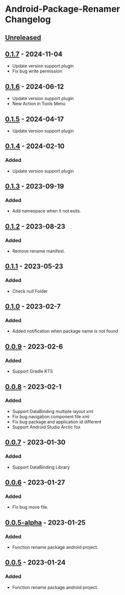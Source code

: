 <!-- Keep a Changelog guide -> https://keepachangelog.com -->

# Android-Package-Renamer Changelog

## [Unreleased]

## [0.1.7] - 2024-11-04

- Update version support plugin
- Fix bug write permission

## [0.1.6] - 2024-06-12

- Update version support plugin
- New Action in Tools Menu

## [0.1.5] - 2024-04-17

- Update version support plugin

## [0.1.4] - 2024-02-10

### Added

- Update version support plugin

## [0.1.3] - 2023-09-19

### Added

- Add namespace when it not exits.

## [0.1.2] - 2023-08-23

### Added

- Remove rename manifest.

## [0.1.1] - 2023-05-23

### Added

- Check null Folder

## [0.1.0] - 2023-02-7

### Added

- Added notification when package name is not found

## [0.0.9] - 2023-02-6

### Added

- Support Gradle KTS

## [0.0.8] - 2023-02-1

### Added

- Support DataBinding multiple layout xml
- Fix bug navigation component file xml
- Fix bug package and application id different
- Support Android Studio Arctic fox

## [0.0.7] - 2023-01-30

### Added

- Support DataBinding Library

## [0.0.6] - 2023-01-27

### Added

- Fix bug move file.

## [0.0.5-alpha] - 2023-01-25

### Added

- Function rename package android project.

## [0.0.5] - 2023-01-24

### Added

- Function rename package android project.

[Unreleased]: https://github.com/nguyenphuc22/Android-Package-Renamer/compare/v0.1.7...HEAD
[0.1.7]: https://github.com/nguyenphuc22/Android-Package-Renamer/compare/v0.1.6...v0.1.7
[0.1.6]: https://github.com/nguyenphuc22/Android-Package-Renamer/compare/v0.1.5...v0.1.6
[0.1.5]: https://github.com/nguyenphuc22/Android-Package-Renamer/compare/v0.1.4...v0.1.5
[0.1.4]: https://github.com/nguyenphuc22/Android-Package-Renamer/compare/v0.1.3...v0.1.4
[0.1.3]: https://github.com/nguyenphuc22/Android-Package-Renamer/compare/v0.1.2...v0.1.3
[0.1.2]: https://github.com/nguyenphuc22/Android-Package-Renamer/compare/v0.1.1...v0.1.2
[0.1.1]: https://github.com/nguyenphuc22/Android-Package-Renamer/compare/v0.1.0...v0.1.1
[0.1.0]: https://github.com/nguyenphuc22/Android-Package-Renamer/compare/v0.0.9...v0.1.0
[0.0.9]: https://github.com/nguyenphuc22/Android-Package-Renamer/compare/v0.0.8...v0.0.9
[0.0.8]: https://github.com/nguyenphuc22/Android-Package-Renamer/compare/v0.0.7...v0.0.8
[0.0.7]: https://github.com/nguyenphuc22/Android-Package-Renamer/compare/v0.0.6...v0.0.7
[0.0.6]: https://github.com/nguyenphuc22/Android-Package-Renamer/compare/v0.0.5-alpha...v0.0.6
[0.0.5]: https://github.com/nguyenphuc22/Android-Package-Renamer/commits/v0.0.5
[0.0.5-alpha]: https://github.com/nguyenphuc22/Android-Package-Renamer/compare/v0.0.5...v0.0.5-alpha
